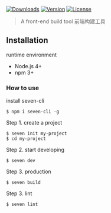 <p>
  <a href="https://www.npmjs.com/package/seven-cli"><img src="https://img.shields.io/npm/dm/seven-cli.svg" alt="Downloads"></a>
  <a href="https://www.npmjs.com/package/seven-cli"><img src="https://img.shields.io/npm/v/seven-cli.svg" alt="Version"></a>
  <a href="https://www.npmjs.com/package/seven-cli"><img src="https://img.shields.io/npm/l/seven-cli.svg" alt="License"></a>
</p>

> A front-end build tool 前端构建工具

## Installation

runtime environment
- Node.js 4+
- npm 3+

### How to use
install seven-cli
```shell
$ npm i seven-cli -g
```

Step 1. create a project
```shell
$ seven init my-project
$ cd my-project
```

Step 2. start developing
```shell
$ seven dev
```

Step 3. production
```shell
$ seven build
```

Step 3. lint
```shell
$ seven lint
```
